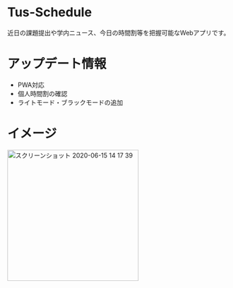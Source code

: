 # Tus-Schedule 
近日の課題提出や学内ニュース、今日の時間割等を把握可能なWebアプリです。

# アップデート情報
- PWA対応
- 個人時間割の確認
- ライトモード・ブラックモードの追加

# イメージ
<img width="297" alt="スクリーンショット 2020-06-15 14 17 39" src="https://user-images.githubusercontent.com/56505469/84620768-cb673700-af13-11ea-9a79-31e14421f1ba.png">
